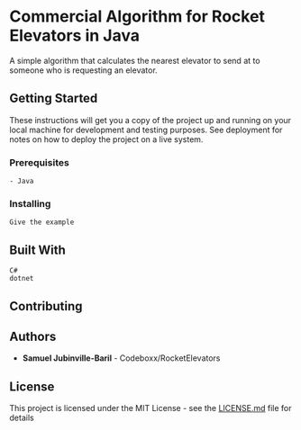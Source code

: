 # Commercial Algorithm for Rocket Elevators in Java

A simple algorithm that calculates the nearest elevator to send at to someone who is requesting an elevator.

## Getting Started

These instructions will get you a copy of the project up and running on your local machine for development and testing purposes. See deployment for notes on how to deploy the project on a live system.

### Prerequisites


```
- Java
```


### Installing


```
Give the example
```

<!-- End with an example of getting some data out of the system or using it for a little demo -->


## Built With

```
C#
dotnet
```

## Contributing


## Authors

* **Samuel Jubinville-Baril** - Codeboxx/RocketElevators 

## License

This project is licensed under the MIT License - see the [LICENSE.md](LICENSE) file for details
